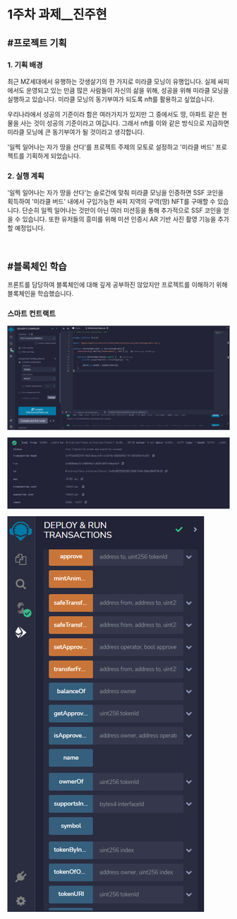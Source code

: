# 1주차 과제__진주현

## #프로젝트 기획

### 1. 기획 배경

 최근 MZ세대에서 유행하는 갓생살기의 한 가지로 미라클 모닝이 유행입니다. 실제 싸피에서도 운영되고 있는 만큼 많은 사람들이 자신의 삶을 위해, 성공을 위해 미라클 모닝을 실행하고 있습니다. 미라클 모닝의 동기부여가 되도록 nft를 활용하고 싶었습니다.

 우리나라에서 성공의 기준이라 함은 여러가지가 있지만 그 중에서도 땅, 아파트 같은 현물을 사는 것이 성공의 기준이라고 여깁니다. 그래서 nft를 이와 같은 방식으로 지급하면 미라클 모닝에 큰 동기부여가 될 것이라고 생각합니다. 

 '일찍 일어나는 자가 땅을 산다'를 프로젝트 주제의 모토로 설정하고 '미라클 버드' 프로젝트를 기획하게 되었습니다.

### 2. 실행 계획

 '일찍 일어나는 자가 땅을 산다'는 슬로건에 맞춰 미라클 모닝을 인증하면 SSF 코인을 획득하여 '미라클 버드' 내에서 구입가능한 싸피 지역의 구역(땅) NFT를 구매할 수 있습니다. 단순히 일찍 일어나는 것만이 아닌 여러 미션등을 통해 추가적으로 SSF 코인을 얻을 수 있습니다. 또한 유저들의 흥미를 위해 미션 인증시 AR 기반 사진 촬영 기능을 추가할 예정입니다.

<br>

## #블록체인 학습

 프론트를 담당하여 블록체인에 대해 깊게 공부하진 않았지만 프로젝트를 이해하기 위해 블록체인을 학습했습니다.

### 스마트 컨트랙트

![sub1-1](./images/sub1-1.PNG)

![sub1-2](./images/sub1-2.PNG)

![sub1-3](./images/sub1-3.PNG)
